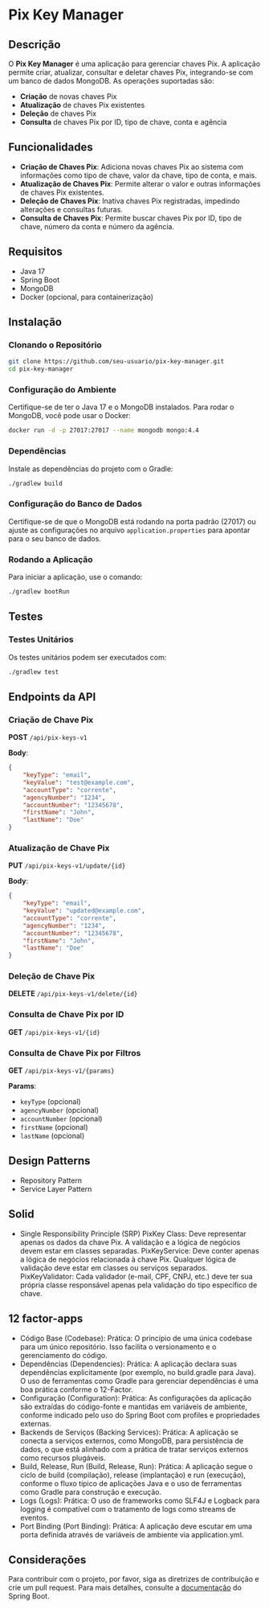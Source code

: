 # Pix Key Manager

## Descrição

O **Pix Key Manager** é uma aplicação para gerenciar chaves Pix. A aplicação permite criar, atualizar, consultar e deletar chaves Pix, integrando-se com um banco de dados MongoDB. As operações suportadas são:

- **Criação** de novas chaves Pix
- **Atualização** de chaves Pix existentes
- **Deleção** de chaves Pix
- **Consulta** de chaves Pix por ID, tipo de chave, conta e agência

## Funcionalidades

- **Criação de Chaves Pix**: Adiciona novas chaves Pix ao sistema com informações como tipo de chave, valor da chave, tipo de conta, e mais.
- **Atualização de Chaves Pix**: Permite alterar o valor e outras informações de chaves Pix existentes.
- **Deleção de Chaves Pix**: Inativa chaves Pix registradas, impedindo alterações e consultas futuras.
- **Consulta de Chaves Pix**: Permite buscar chaves Pix por ID, tipo de chave, número da conta e número da agência.

## Requisitos

- Java 17
- Spring Boot
- MongoDB
- Docker (opcional, para containerização)

## Instalação

### Clonando o Repositório

```bash
git clone https://github.com/seu-usuario/pix-key-manager.git
cd pix-key-manager
```

### Configuração do Ambiente

Certifique-se de ter o Java 17 e o MongoDB instalados. Para rodar o MongoDB, você pode usar o Docker:

```bash
docker run -d -p 27017:27017 --name mongodb mongo:4.4
```

### Dependências

Instale as dependências do projeto com o Gradle:

```bash
./gradlew build
```

### Configuração do Banco de Dados

Certifique-se de que o MongoDB está rodando na porta padrão (27017) ou ajuste as configurações no arquivo `application.properties` para apontar para o seu banco de dados.

### Rodando a Aplicação

Para iniciar a aplicação, use o comando:

```bash
./gradlew bootRun
```

## Testes

### Testes Unitários

Os testes unitários podem ser executados com:

```bash
./gradlew test
```
## Endpoints da API

### Criação de Chave Pix

**POST** `/api/pix-keys-v1`

**Body**:

```json
{
    "keyType": "email",
    "keyValue": "test@example.com",
    "accountType": "corrente",
    "agencyNumber": "1234",
    "accountNumber": "12345678",
    "firstName": "John",
    "lastName": "Doe"
}
```

### Atualização de Chave Pix

**PUT** `/api/pix-keys-v1/update/{id}`

**Body**:

```json
{
    "keyType": "email",
    "keyValue": "updated@example.com",
    "accountType": "corrente",
    "agencyNumber": "1234",
    "accountNumber": "12345678",
    "firstName": "John",
    "lastName": "Doe"
}
```

### Deleção de Chave Pix

**DELETE** `/api/pix-keys-v1/delete/{id}`

### Consulta de Chave Pix por ID

**GET** `/api/pix-keys-v1/{id}`

### Consulta de Chave Pix por Filtros

**GET** `/api/pix-keys-v1/{params}`

**Params**:

- `keyType` (opcional)
- `agencyNumber` (opcional)
- `accountNumber` (opcional)
- `firstName` (opcional)
- `lastName` (opcional)

## Design Patterns
- Repository Pattern
- Service Layer Pattern
## Solid
- Single Responsibility Principle (SRP)
 PixKey Class: Deve representar apenas os dados da chave Pix. A validação e a lógica de negócios devem estar em classes separadas.
 PixKeyService: Deve conter apenas a lógica de negócios relacionada à chave Pix. Qualquer lógica de validação deve estar em classes ou serviços separados.
 PixKeyValidator: Cada validador (e-mail, CPF, CNPJ, etc.) deve ter sua própria classe responsável apenas pela validação do tipo específico de chave.
## 12 factor-apps
- Código Base (Codebase):
Prática: O princípio de uma única codebase para um único repositório. Isso facilita o versionamento e o gerenciamento do código.
- Dependências (Dependencies):
Prática: A aplicação declara suas dependências explicitamente (por exemplo, no build.gradle para Java). O uso de ferramentas como Gradle para gerenciar dependências é uma boa prática conforme o 12-Factor.
- Configuração (Configuration):
Prática: As configurações da aplicação são extraídas do código-fonte e mantidas em variáveis de ambiente, conforme indicado pelo uso do Spring Boot com profiles e propriedades externas.
- Backends de Serviços (Backing Services):
Prática: A aplicação se conecta a serviços externos, como MongoDB, para persistência de dados, o que está alinhado com a prática de tratar serviços externos como recursos plugáveis.
- Build, Release, Run (Build, Release, Run):
Prática: A aplicação segue o ciclo de build (compilação), release (implantação) e run (execução), conforme o fluxo típico de aplicações Java e o uso de ferramentas como Gradle para construção e execução.
- Logs (Logs):
Prática: O uso de frameworks como SLF4J e Logback para logging é compatível com o tratamento de logs como streams de eventos.
- Port Binding (Port Binding):
Prática: A aplicação deve escutar em uma porta definida através de variáveis de ambiente via application.yml.

## Considerações

Para contribuir com o projeto, por favor, siga as diretrizes de contribuição e crie um pull request. Para mais detalhes, consulte a [documentação](https://docs.spring.io/spring-boot/docs/current/reference/htmlsingle/) do Spring Boot.
